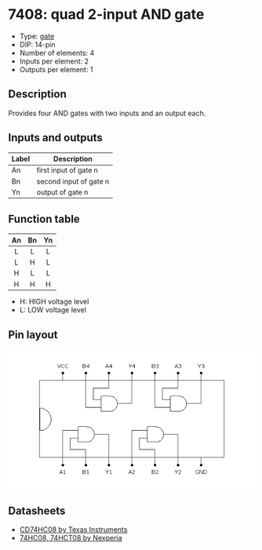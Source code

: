 # 7408: quad 2-input AND gate

- Type: [gate](gates.md)
- DIP: 14-pin
- Number of elements: 4
- Inputs per element: 2
- Outputs per element: 1

## Description

Provides four AND gates with two inputs and an output each.

## Inputs and outputs

| Label | Description            |
| ----- | ---------------------- |
| An    | first input of gate n  |
| Bn    | second input of gate n |
| Yn    | output of gate n       |

## Function table

| An  | Bn  | Yn  |
|:---:|:---:|:---:|
|  L  |  L  |  L  |
|  L  |  H  |  L  |
|  H  |  L  |  L  |
|  H  |  H  |  H  |

- H: HIGH voltage level
- L: LOW voltage level

## Pin layout

![](../dia/7408-dip.png)

## Datasheets

- [CD74HC08 by Texas Instruments](http://www.ti.com/lit/gpn/cd74hc08)
- [74HC08, 74HCT08 by Nexperia](https://assets.nexperia.com/documents/data-sheet/74HC_HCT08.pdf)

